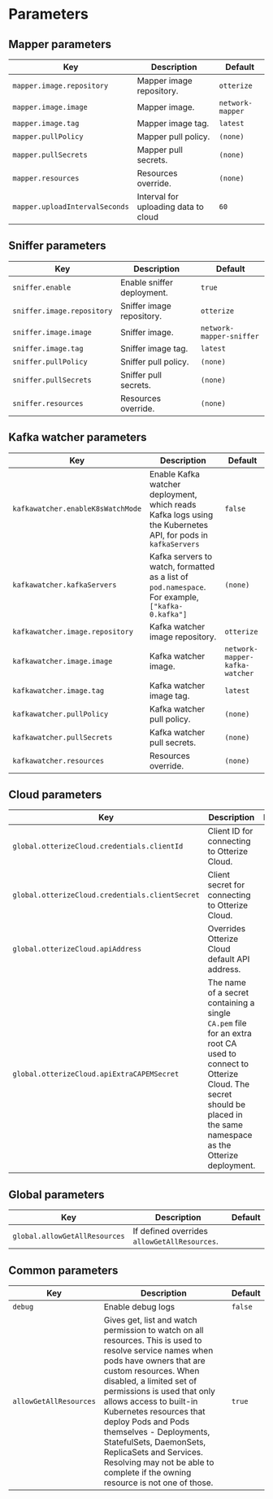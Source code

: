 # Parameters

## Mapper parameters
| Key                            | Description                          | Default                        |
|--------------------------------|--------------------------------------|--------------------------------|
| `mapper.image.repository`      | Mapper image repository.             | `otterize`                     |
| `mapper.image.image`           | Mapper image.                        | `network-mapper`               |
| `mapper.image.tag`             | Mapper image tag.                    | `latest`                       |
| `mapper.pullPolicy`            | Mapper pull policy.                  | `(none)`                       |
| `mapper.pullSecrets`           | Mapper pull secrets.                 | `(none)`                       |
| `mapper.resources`             | Resources override.                  | `(none)`                       |
| `mapper.uploadIntervalSeconds` | Interval for uploading data to cloud | `60`                           |

## Sniffer parameters
| Key                        | Description                | Default                  |
|----------------------------|----------------------------|--------------------------|
| `sniffer.enable`           | Enable sniffer deployment. | `true`                   |
| `sniffer.image.repository` | Sniffer image repository.  | `otterize`               |
| `sniffer.image.image`      | Sniffer image.             | `network-mapper-sniffer` |
| `sniffer.image.tag`        | Sniffer image tag.         | `latest`                 |
| `sniffer.pullPolicy`       | Sniffer pull policy.       | `(none)`                 |
| `sniffer.pullSecrets`      | Sniffer pull secrets.      | `(none)`                 |
| `sniffer.resources`        | Resources override.        | `(none)`                 |   


## Kafka watcher parameters
| Key                               | Description                                                                                                  | Default                        |
|-----------------------------------|--------------------------------------------------------------------------------------------------------------|--------------------------------|
| `kafkawatcher.enableK8sWatchMode` | Enable Kafka watcher deployment, which reads Kafka logs using the Kubernetes API, for pods in `kafkaServers` | `false`                        |
| `kafkawatcher.kafkaServers`       | Kafka servers to watch, formatted as a list of `pod.namespace`. For example, `["kafka-0.kafka"]`             | `(none)`                       |
| `kafkawatcher.image.repository`   | Kafka watcher image repository.                                                                              | `otterize`                     |
| `kafkawatcher.image.image`        | Kafka watcher image.                                                                                         | `network-mapper-kafka-watcher` |
| `kafkawatcher.image.tag`          | Kafka watcher image tag.                                                                                     | `latest`                       |
| `kafkawatcher.pullPolicy`         | Kafka watcher pull policy.                                                                                   | `(none)`                       |
| `kafkawatcher.pullSecrets`        | Kafka watcher pull secrets.                                                                                  | `(none)`                       |
| `kafkawatcher.resources`          | Resources override.                                                                                          | `(none)`                       |

## Cloud parameters
| Key                                             | Description                                                                                                                                                                                  | Default  |
|-------------------------------------------------|----------------------------------------------------------------------------------------------------------------------------------------------------------------------------------------------|----------|
| `global.otterizeCloud.credentials.clientId`     | Client ID for connecting to Otterize Cloud.                                                                                                                                                  | `(none)` |
| `global.otterizeCloud.credentials.clientSecret` | Client secret for connecting to Otterize Cloud.                                                                                                                                              | `(none)` |
| `global.otterizeCloud.apiAddress`               | Overrides Otterize Cloud default API address.                                                                                                                                                | `(none)` |
| `global.otterizeCloud.apiExtraCAPEMSecret`      | The name of a secret containing a single `CA.pem` file for an extra root CA used to connect to Otterize Cloud. The secret should be placed in the same namespace as the Otterize deployment. | `(none)` |

## Global parameters
| Key                              | Description                                                                                                                                 | Default |
|----------------------------------|---------------------------------------------------------------------------------------------------------------------------------------------|---------|
| `global.allowGetAllResources`    | If defined overrides `allowGetAllResources`.                                                                                                |         |

## Common parameters
| Key                    | Description                                                                                                                                                                                                                                                                                                                                                                                                                                                   | Default                        |
|------------------------|---------------------------------------------------------------------------------------------------------------------------------------------------------------------------------------------------------------------------------------------------------------------------------------------------------------------------------------------------------------------------------------------------------------------------------------------------------------|--------------------------------|
| `debug`                | Enable debug logs                                                                                                                                                                                                                                                                                                                                                                                                                                             | `false`                        |
| `allowGetAllResources` | Gives get, list and watch permission to watch on all resources. This is used to resolve service names when pods have owners that are custom resources. When disabled, a limited set of permissions is used that only allows access to built-in Kubernetes resources that deploy Pods and Pods themselves - Deployments, StatefulSets, DaemonSets, ReplicaSets and Services. Resolving may not be able to complete if the owning resource is not one of those. | `true`                         |
